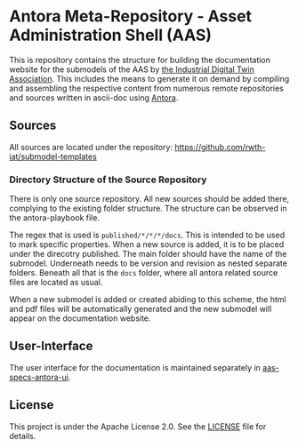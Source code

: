 # Antora Meta-Repository - Asset Administration Shell (AAS) 

This is repository contains the structure for building the documentation website for the submodels of the AAS by [the Industrial Digital Twin Association](https://industrialdigitaltwin.org). This includes the means to generate it on demand by compiling and assembling the respective content from numerous remote repositories and sources written in ascii-doc using [Antora](https://antora.org/).

## Sources

All sources are located under the repository: https://github.com/rwth-iat/submodel-templates

### Directory Structure of the Source Repository

There is only one source repository. All new sources should be added there, complying to the existing folder structure. The structure can be observed in the antora-playbook file.

The regex that is used is ```published/*/*/*/docs```. This is intended to be used to mark specific properties. When a new source is added, it is to be placed under the direcotry published. The main folder should have the name of the submodel. Underneath needs to be version and revision as nested separate folders. Beneath all that is the ```docs``` folder, where all antora related source files are located as usual.

When a new submodel is added or created abiding to this scheme, the html and pdf files will be automatically generated and the new submodel will appear on the documentation website.

## User-Interface
The user interface for the documentation is maintained separately in [aas-specs-antora-ui](https://github.com/admin-shell-io/aas-specs-antora-ui). 

## License
This project is under the Apache License 2.0. See the [LICENSE](LICENSE) file for details.
